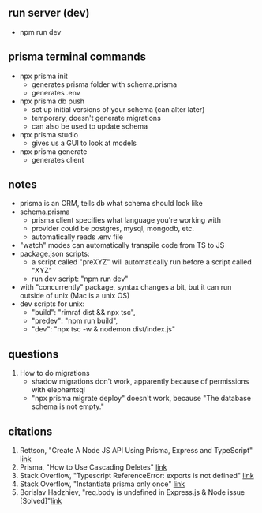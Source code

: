 ## run server (dev)
- npm run dev


## prisma terminal commands 
- npx prisma init
    - generates prisma folder with schema.prisma
    - generates .env 
- npx prisma db push
    - set up initial versions of your schema (can alter later)
    - temporary, doesn't generate migrations
    - can also be used to update schema  
- npx prisma studio
    - gives us a GUI to look at models
- npx prisma generate
    - generates client 

    
## notes 
- prisma is an ORM, tells db what schema should look like 
- schema.prisma
    - prisma client specifies what language you're working with 
    - provider could be postgres, mysql, mongodb, etc. 
    - automatically reads .env file 
- "watch" modes can automatically transpile code from TS to JS
- package.json scripts: 
    - a script called "preXYZ" will automatically run before a script called "XYZ" 
    - run dev script: "npm run dev"
- with "concurrently" package, syntax changes a bit, but it can run outside of unix (Mac is a unix OS)
- dev scripts for unix: 
    - "build": "rimraf dist && npx tsc",
    - "predev": "npm run build",
    - "dev": "npx tsc -w & nodemon dist/index.js"


## questions 
1. How to do migrations 
    - shadow migrations don't work, apparently because of permissions with elephantsql
    - "npx prisma migrate deploy" doesn't work, because "The database schema is not empty."


## citations 
1. Rettson, "Create A Node JS API Using Prisma, Express and TypeScript" [link](https://www.youtube.com/watch?v=AhP9I8_l-H0)
2. Prisma, "How to Use Cascading Deletes" [link](https://www.youtube.com/watch?v=-Nv3wSm0Ac0)
3. Stack Overflow, "Typescript ReferenceError: exports is not defined" [link](https://stackoverflow.com/questions/43042889/typescript-referenceerror-exports-is-not-defined)
4. Stack Overflow, "Instantiate prisma only once" [link](https://stackoverflow.com/questions/66919878/instantiate-prisma-only-once)
5. Borislav Hadzhiev, "req.body is undefined in Express.js & Node issue [Solved]"[link](https://bobbyhadz.com/blog/express-js-req-body-is-undefined)